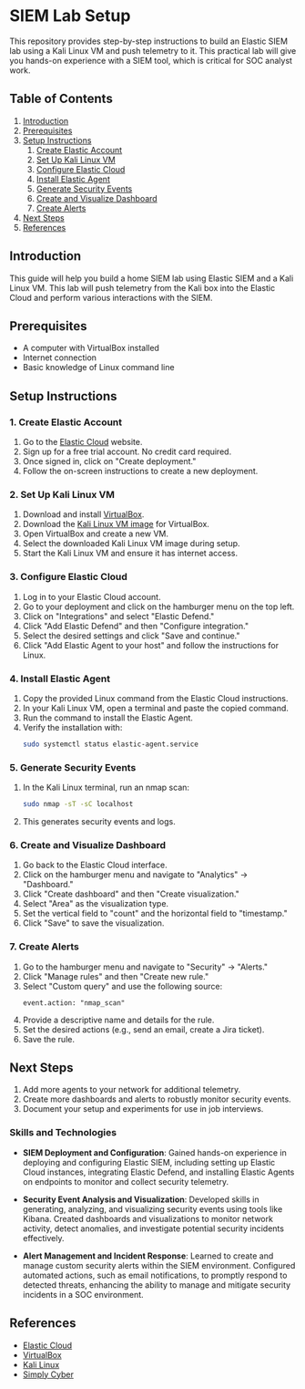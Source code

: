 # SIEM Lab Setup

This repository provides step-by-step instructions to build an Elastic SIEM lab using a Kali Linux VM and push telemetry to it. This practical lab will give you hands-on experience with a SIEM tool, which is critical for SOC analyst work.

## Table of Contents

1. [Introduction](#introduction)
2. [Prerequisites](#prerequisites)
3. [Setup Instructions](#setup-instructions)
    1. [Create Elastic Account](#create-elastic-account)
    2. [Set Up Kali Linux VM](#set-up-kali-linux-vm)
    3. [Configure Elastic Cloud](#configure-elastic-cloud)
    4. [Install Elastic Agent](#install-elastic-agent)
    5. [Generate Security Events](#generate-security-events)
    6. [Create and Visualize Dashboard](#create-and-visualize-dashboard)
    7. [Create Alerts](#create-alerts)
4. [Next Steps](#next-steps)
5. [References](#references)

## Introduction

This guide will help you build a home SIEM lab using Elastic SIEM and a Kali Linux VM. This lab will push telemetry from the Kali box into the Elastic Cloud and perform various interactions with the SIEM. 

## Prerequisites

- A computer with VirtualBox installed
- Internet connection
- Basic knowledge of Linux command line

## Setup Instructions

### 1. Create Elastic Account

1. Go to the [Elastic Cloud](https://www.elastic.co/cloud/) website.
2. Sign up for a free trial account. No credit card required.
3. Once signed in, click on "Create deployment."
4. Follow the on-screen instructions to create a new deployment.

### 2. Set Up Kali Linux VM

1. Download and install [VirtualBox](https://www.virtualbox.org/).
2. Download the [Kali Linux VM image](https://www.kali.org/get-kali/#kali-virtual-machines) for VirtualBox.
3. Open VirtualBox and create a new VM.
4. Select the downloaded Kali Linux VM image during setup.
5. Start the Kali Linux VM and ensure it has internet access.

### 3. Configure Elastic Cloud

1. Log in to your Elastic Cloud account.
2. Go to your deployment and click on the hamburger menu on the top left.
3. Click on "Integrations" and select "Elastic Defend."
4. Click "Add Elastic Defend" and then "Configure integration."
5. Select the desired settings and click "Save and continue."
6. Click "Add Elastic Agent to your host" and follow the instructions for Linux.

### 4. Install Elastic Agent

1. Copy the provided Linux command from the Elastic Cloud instructions.
2. In your Kali Linux VM, open a terminal and paste the copied command.
3. Run the command to install the Elastic Agent.
4. Verify the installation with:
    ```bash
    sudo systemctl status elastic-agent.service
    ```

### 5. Generate Security Events

1. In the Kali Linux terminal, run an nmap scan:
    ```bash
    sudo nmap -sT -sC localhost
    ```
2. This generates security events and logs.

### 6. Create and Visualize Dashboard

1. Go back to the Elastic Cloud interface.
2. Click on the hamburger menu and navigate to "Analytics" -> "Dashboard."
3. Click "Create dashboard" and then "Create visualization."
4. Select "Area" as the visualization type.
5. Set the vertical field to "count" and the horizontal field to "timestamp."
6. Click "Save" to save the visualization.

### 7. Create Alerts

1. Go to the hamburger menu and navigate to "Security" -> "Alerts."
2. Click "Manage rules" and then "Create new rule."
3. Select "Custom query" and use the following source:
    ```plaintext
    event.action: "nmap_scan"
    ```
4. Provide a descriptive name and details for the rule.
5. Set the desired actions (e.g., send an email, create a Jira ticket).
6. Save the rule.

## Next Steps

1. Add more agents to your network for additional telemetry.
2. Create more dashboards and alerts to robustly monitor security events.
3. Document your setup and experiments for use in job interviews.

### Skills and Technologies

- **SIEM Deployment and Configuration**: Gained hands-on experience in deploying and configuring Elastic SIEM, including setting up Elastic Cloud instances, integrating Elastic Defend, and installing Elastic Agents on endpoints to monitor and collect security telemetry.

- **Security Event Analysis and Visualization**: Developed skills in generating, analyzing, and visualizing security events using tools like Kibana. Created dashboards and visualizations to monitor network activity, detect anomalies, and investigate potential security incidents effectively.

- **Alert Management and Incident Response**: Learned to create and manage custom security alerts within the SIEM environment. Configured automated actions, such as email notifications, to promptly respond to detected threats, enhancing the ability to manage and mitigate security incidents in a SOC environment.


## References

- [Elastic Cloud](https://www.elastic.co/cloud/)
- [VirtualBox](https://www.virtualbox.org/)
- [Kali Linux](https://www.kali.org/)
- [Simply Cyber](https://www.simplycyber.io/)
